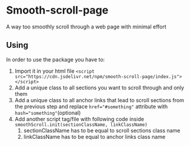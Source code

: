 # Smooth-scroll-page
A way too smoothly scroll through a web page with minimal effort

## Using
In order to use the package you have to: 
1. Import it in your html file ```<script src="https://cdn.jsdelivr.net/npm/smooth-scroll-page/index.js"></script>```
1. Add a unique class to all sections you want to scroll through and only them
1. Add a unique class to all anchor links that lead to scroll sections from the previous step and replace ```href="#something"``` attribute with ```hash="something"```(optional)
1. Add another script tag/file with following code inside ```smoothScroll.init(sectionClassName, linkClassName)```
   1. sectionClassName has to be equal to scroll sections class name
   2. linkClassName has to be equal to anchor links class name
